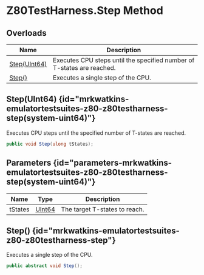 # Z80TestHarness.Step Method
## Overloads

| Name | Description |
| ---- | ----------- |
| [Step(UInt64)](MrKWatkins.EmulatorTestSuites.Z80.Z80TestHarness.Step.md#mrkwatkins-emulatortestsuites-z80-z80testharness-step(system-uint64)) | Executes CPU steps until the specified number of T-states are reached. |
| [Step()](MrKWatkins.EmulatorTestSuites.Z80.Z80TestHarness.Step.md#mrkwatkins-emulatortestsuites-z80-z80testharness-step) | Executes a single step of the CPU. |

## Step(UInt64) {id="mrkwatkins-emulatortestsuites-z80-z80testharness-step(system-uint64)"}

Executes CPU steps until the specified number of T-states are reached.

```c#
public void Step(ulong tStates);
```

## Parameters {id="parameters-mrkwatkins-emulatortestsuites-z80-z80testharness-step(system-uint64)"}

| Name | Type | Description |
| ---- | ---- | ----------- |
| tStates | [UInt64](https://learn.microsoft.com/en-gb/dotnet/api/System.UInt64) | The target T-states to reach. |

## Step() {id="mrkwatkins-emulatortestsuites-z80-z80testharness-step"}

Executes a single step of the CPU.

```c#
public abstract void Step();
```

